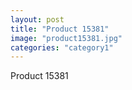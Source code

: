 ```yaml
---
layout: post
title: "Product 15381"
image: "product15381.jpg"
categories: "category1"
---
```

Product 15381
